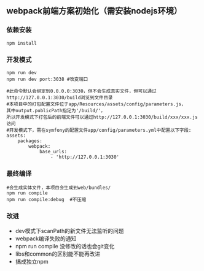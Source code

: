 ## webpack前端方案初始化（需安装nodejs环境）

### 依赖安装

```
npm install
```

### 开发模式

```
npm run dev
npm run dev port:3038 #改变端口
```

```
#此命令默认会绑定到0.0.0.0:3030，但不会生成真实文件，但可以通过http://127.0.0.1:3030/build浏览到文件目录
#本项目中的打包配置文件位于app/Resources/assets/config/parameters.js，
其中output.publicPath指定为'/build/'，
所以开发模式下打包后的前端文件可以通过http://127.0.0.1:3030/build/xxx/xxx.js访问
#开发模式下，需在symfony的配置文件app/config/parameters.yml中配置以下字段:
assets:
    packages:
        webpack:
            base_urls:
                - 'http://127.0.0.1:3030'
```

### 最终编译

```
#会生成实体文件，本项目会生成到web/bundles/
npm run compile
npm run compile:debug  #不压缩
```

### 改进
* dev模式下scanPath的新文件无法监听的问题
* webpack编译失败的通知
* npm run compile 没修改的话也会git变化
* libs和common的区别能不能再改进
* 搞成独立npm
